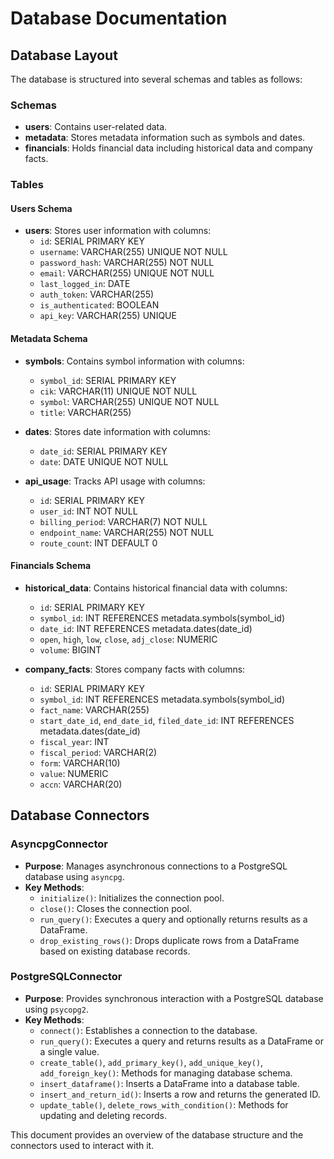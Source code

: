 # Database Documentation

## Database Layout

The database is structured into several schemas and tables as follows:

### Schemas
- **users**: Contains user-related data.
- **metadata**: Stores metadata information such as symbols and dates.
- **financials**: Holds financial data including historical data and company facts.

### Tables

#### Users Schema
- **users**: Stores user information with columns:
  - `id`: SERIAL PRIMARY KEY
  - `username`: VARCHAR(255) UNIQUE NOT NULL
  - `password_hash`: VARCHAR(255) NOT NULL
  - `email`: VARCHAR(255) UNIQUE NOT NULL
  - `last_logged_in`: DATE
  - `auth_token`: VARCHAR(255)
  - `is_authenticated`: BOOLEAN
  - `api_key`: VARCHAR(255) UNIQUE

#### Metadata Schema
- **symbols**: Contains symbol information with columns:
  - `symbol_id`: SERIAL PRIMARY KEY
  - `cik`: VARCHAR(11) UNIQUE NOT NULL
  - `symbol`: VARCHAR(255) UNIQUE NOT NULL
  - `title`: VARCHAR(255)

- **dates**: Stores date information with columns:
  - `date_id`: SERIAL PRIMARY KEY
  - `date`: DATE UNIQUE NOT NULL

- **api_usage**: Tracks API usage with columns:
  - `id`: SERIAL PRIMARY KEY
  - `user_id`: INT NOT NULL
  - `billing_period`: VARCHAR(7) NOT NULL
  - `endpoint_name`: VARCHAR(255) NOT NULL
  - `route_count`: INT DEFAULT 0

#### Financials Schema
- **historical_data**: Contains historical financial data with columns:
  - `id`: SERIAL PRIMARY KEY
  - `symbol_id`: INT REFERENCES metadata.symbols(symbol_id)
  - `date_id`: INT REFERENCES metadata.dates(date_id)
  - `open`, `high`, `low`, `close`, `adj_close`: NUMERIC
  - `volume`: BIGINT

- **company_facts**: Stores company facts with columns:
  - `id`: SERIAL PRIMARY KEY
  - `symbol_id`: INT REFERENCES metadata.symbols(symbol_id)
  - `fact_name`: VARCHAR(255)
  - `start_date_id`, `end_date_id`, `filed_date_id`: INT REFERENCES metadata.dates(date_id)
  - `fiscal_year`: INT
  - `fiscal_period`: VARCHAR(2)
  - `form`: VARCHAR(10)
  - `value`: NUMERIC
  - `accn`: VARCHAR(20)

## Database Connectors

### AsyncpgConnector
- **Purpose**: Manages asynchronous connections to a PostgreSQL database using `asyncpg`.
- **Key Methods**:
  - `initialize()`: Initializes the connection pool.
  - `close()`: Closes the connection pool.
  - `run_query()`: Executes a query and optionally returns results as a DataFrame.
  - `drop_existing_rows()`: Drops duplicate rows from a DataFrame based on existing database records.

### PostgreSQLConnector
- **Purpose**: Provides synchronous interaction with a PostgreSQL database using `psycopg2`.
- **Key Methods**:
  - `connect()`: Establishes a connection to the database.
  - `run_query()`: Executes a query and returns results as a DataFrame or a single value.
  - `create_table()`, `add_primary_key()`, `add_unique_key()`, `add_foreign_key()`: Methods for managing database schema.
  - `insert_dataframe()`: Inserts a DataFrame into a database table.
  - `insert_and_return_id()`: Inserts a row and returns the generated ID.
  - `update_table()`, `delete_rows_with_condition()`: Methods for updating and deleting records.

This document provides an overview of the database structure and the connectors used to interact with it.
